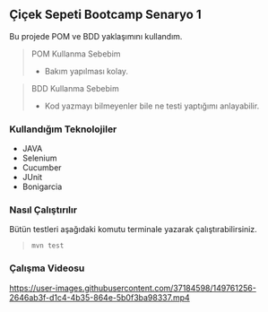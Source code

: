 ## Çiçek Sepeti Bootcamp Senaryo 1

Bu projede POM ve BDD yaklaşımını kullandım.

> POM Kullanma Sebebim
>
>- Bakım yapılması kolay.

> BDD Kullanma Sebebim
>
>- Kod yazmayı bilmeyenler bile ne testi yaptığımı anlayabilir. 


### Kullandığım Teknolojiler

- JAVA
- Selenium
- Cucumber
- JUnit
- Bonigarcia

### Nasıl Çalıştırılır

Bütün testleri aşağıdaki komutu terminale yazarak çalıştırabilirsiniz.

> ` mvn test `

### Çalışma Videosu

https://user-images.githubusercontent.com/37184598/149761256-2646ab3f-d1c4-4b35-864e-5b0f3ba98337.mp4
